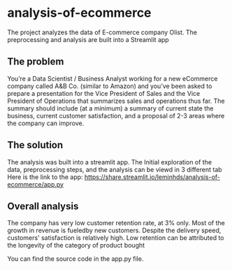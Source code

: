 # analysis-of-ecommerce
The project analyzes the data of E-commerce company Olist. The preprocessing and analysis are built into a Streamlit app

## The problem
You’re a Data Scientist / Business Analyst working for a new eCommerce company called A&B Co. (similar to Amazon) and you’ve been asked to prepare a presentation for the 
Vice President of Sales and the Vice President of Operations that summarizes sales and operations thus far. 
The summary should include (at a minimum) a summary of current state the business, current customer satisfaction, and a 
proposal of 2-3 areas where the company can improve.

## The solution
The analysis was built into a streamlit app. The Initial exploration of the data, preprocessing steps, and the analysis can be viewd in 3 different tab
Here is the link to the app: https://share.streamlit.io/leminhds/analysis-of-ecommerce/app.py

## Overall analysis
The company has very low customer retention rate, at 3% only. Most of the growth in revenue is fueledby new customers. Despite the delivery speed, customers' satisfaction is relatively high.
Low retention can be attributed to the longevity of the category of product bought

You can find the source code in the app.py file.

